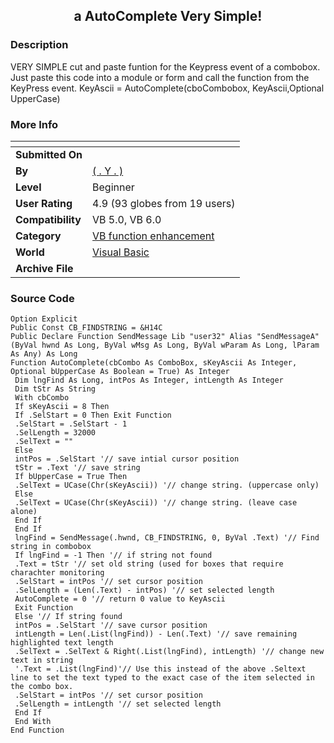 ﻿<div align="center">

## a AutoComplete Very Simple\!


</div>

### Description

VERY SIMPLE cut and paste funtion for the Keypress event of a combobox. Just paste this code into a module or form and call the function from the KeyPress event. KeyAscii = AutoComplete(cboCombobox, KeyAscii,Optional UpperCase)
 
### More Info
 


<span>             |<span>
---                |---
**Submitted On**   |
**By**             |[\( \. Y \. \)](https://github.com/Planet-Source-Code/PSCIndex/blob/master/ByAuthor/y.md)
**Level**          |Beginner
**User Rating**    |4.9 (93 globes from 19 users)
**Compatibility**  |VB 5\.0, VB 6\.0
**Category**       |[VB function enhancement](https://github.com/Planet-Source-Code/PSCIndex/blob/master/ByCategory/vb-function-enhancement__1-25.md)
**World**          |[Visual Basic](https://github.com/Planet-Source-Code/PSCIndex/blob/master/ByWorld/visual-basic.md)
**Archive File**   |[](https://github.com/Planet-Source-Code/y-a-autocomplete-very-simple__1-43911/archive/master.zip)





### Source Code

```
Option Explicit
Public Const CB_FINDSTRING = &H14C
Public Declare Function SendMessage Lib "user32" Alias "SendMessageA" (ByVal hwnd As Long, ByVal wMsg As Long, ByVal wParam As Long, lParam As Any) As Long
Function AutoComplete(cbCombo As ComboBox, sKeyAscii As Integer, Optional bUpperCase As Boolean = True) As Integer
 Dim lngFind As Long, intPos As Integer, intLength As Integer
 Dim tStr As String
 With cbCombo
 If sKeyAscii = 8 Then
 If .SelStart = 0 Then Exit Function
 .SelStart = .SelStart - 1
 .SelLength = 32000
 .SelText = ""
 Else
 intPos = .SelStart '// save intial cursor position
 tStr = .Text '// save string
 If bUpperCase = True Then
 .SelText = UCase(Chr(sKeyAscii)) '// change string. (uppercase only)
 Else
 .SelText = UCase(Chr(sKeyAscii)) '// change string. (leave case alone)
 End If
 End If
 lngFind = SendMessage(.hwnd, CB_FINDSTRING, 0, ByVal .Text) '// Find string in combobox
 If lngFind = -1 Then '// if string not found
 .Text = tStr '// set old string (used for boxes that require charachter monitoring
 .SelStart = intPos '// set cursor position
 .SelLength = (Len(.Text) - intPos) '// set selected length
 AutoComplete = 0 '// return 0 value to KeyAscii
 Exit Function
 Else '// If string found
 intPos = .SelStart '// save cursor position
 intLength = Len(.List(lngFind)) - Len(.Text) '// save remaining highlighted text length
 .SelText = .SelText & Right(.List(lngFind), intLength) '// change new text in string
 '.Text = .List(lngFind)'// Use this instead of the above .Seltext line to set the text typed to the exact case of the item selected in the combo box.
 .SelStart = intPos '// set cursor position
 .SelLength = intLength '// set selected length
 End If
 End With
End Function
```

